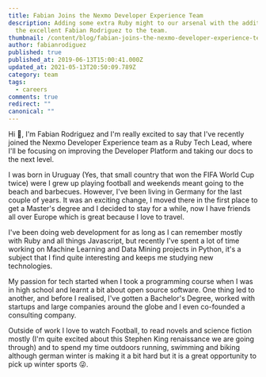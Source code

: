 ```yaml
---
title: Fabian Joins the Nexmo Developer Experience Team
description: Adding some extra Ruby might to our arsenal with the addition of
  the excellent Fabian Rodriguez to the team.
thumbnail: /content/blog/fabian-joins-the-nexmo-developer-experience-team-dr/frankfurt.jpg
author: fabianrodiguez
published: true
published_at: 2019-06-13T15:00:41.000Z
updated_at: 2021-05-13T20:50:09.789Z
category: team
tags:
  - careers
comments: true
redirect: ""
canonical: ""
---
```


Hi 👋, I'm Fabian Rodriguez and I'm really excited to say that I've recently joined the Nexmo Developer Experience team as a Ruby Tech Lead, where I'll be focusing on improving the Developer Platform and taking our docs to the next level.

I was born in Uruguay (Yes, that small country that won the FIFA World Cup twice) were I grew up playing football and weekends meant going to the beach and barbecues. However, I've been living in Germany for the last couple of years. It was an exciting change, I moved there in the first place to get a Master's degree and I decided to stay for a while, now I have friends all over Europe which is great because I love to travel.

I've been doing web development for as long as I can remember mostly with Ruby and all things Javascript, but recently I've spent a lot of time working on Machine Learning and Data Mining projects in Python, it's a subject that I find quite interesting and keeps me studying new technologies.

My passion for tech started when I took a programming course when I was in high school and learnt a bit about open source software. One thing led to another, and before I realised, I've gotten a Bachelor's Degree, worked with startups and large companies around the globe and I even co-founded a consulting company.

Outside of work I love to watch Football, to read novels and science fiction mostly (I'm quite excited about this Stephen King renaissance we are going through) and to spend my time outdoors running, swimming and biking although german winter is making it a bit hard but it is a great opportunity to pick up winter sports 😜.